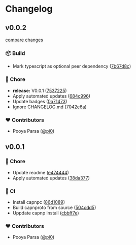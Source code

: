# Changelog

## v0.0.2

[compare changes](https://github.com/pi0/capnp-es/compare/v0.0.1...v0.0.2)

### 📦 Build

- Mark typescript as optional peer dependency ([7b67d8c](https://github.com/pi0/capnp-es/commit/7b67d8c))

### 🏡 Chore

- **release:** V0.0.1 ([7537225](https://github.com/pi0/capnp-es/commit/7537225))
- Apply automated updates ([684c996](https://github.com/pi0/capnp-es/commit/684c996))
- Update badges ([0a71473](https://github.com/pi0/capnp-es/commit/0a71473))
- Ignore CHANGELOG.md ([7042e6a](https://github.com/pi0/capnp-es/commit/7042e6a))

### ❤️ Contributors

- Pooya Parsa ([@pi0](http://github.com/pi0))

## v0.0.1

### 🏡 Chore

- Update readme ([e474444](https://github.com/pi0/capnp-es/commit/e474444))
- Apply automated updates ([38da377](https://github.com/pi0/capnp-es/commit/38da377))

### 🤖 CI

- Install capnpc ([86d1089](https://github.com/pi0/capnp-es/commit/86d1089))
- Build capnproto from source ([504cdd5](https://github.com/pi0/capnp-es/commit/504cdd5))
- Uppdate capnp install ([cbbff7e](https://github.com/pi0/capnp-es/commit/cbbff7e))

### ❤️ Contributors

- Pooya Parsa ([@pi0](http://github.com/pi0))
